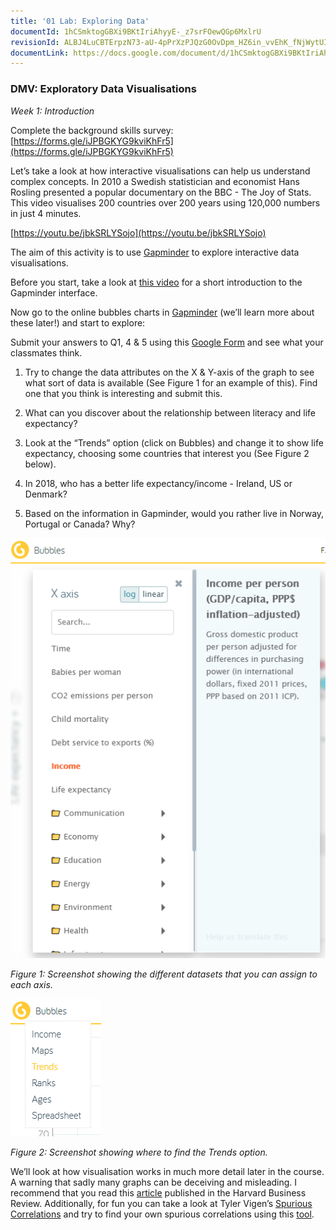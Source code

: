 ```yaml
---
title: '01 Lab: Exploring Data'
documentId: 1hCSmktogGBXi9BKtIriAhyyE-_z7srFOewQGp6MxlrU
revisionId: ALBJ4LuCBTErpzN73-aU-4pPrXzPJQzG0OvDpm_HZ6in_vvEhK_fNjWytUIqXlKThQW4ncqQUkdhh7wYeCGJnQ
documentLink: https://docs.google.com/document/d/1hCSmktogGBXi9BKtIriAhyyE-_z7srFOewQGp6MxlrU/
---
```

  
<a id="h.68b5tn4wa92h" name="h.68b5tn4wa92h"></a>

### DMV: Exploratory Data Visualisations

_Week 1: Introduction_&nbsp;

Complete the background skills survey: [https://forms.gle/iJPBGKYG9kviKhFr5](https://forms.gle/iJPBGKYG9kviKhFr5)

Let’s take a look at how interactive visualisations can help us understand complex concepts. In 2010 a Swedish statistician and economist Hans Rosling presented a popular documentary on the BBC \- The Joy of Stats. This video visualises 200 countries over 200 years using 120,000 numbers in just 4 minutes. 

[https://youtu.be/jbkSRLYSojo](https://youtu.be/jbkSRLYSojo)  

The aim of this activity is to use [Gapminder](https://www.gapminder.org/tools) to explore interactive data visualisations. 

Before you start, take a look at [this video](https://player.vimeo.com/video/231885967) for a short introduction to the Gapminder interface. 

Now go to the online bubbles charts in [Gapminder](https://www.gapminder.org/tools/#$chart-type=bubbles) \(we’ll learn more about these later\!\) and start to explore:

Submit your answers to Q1, 4 & 5 using this [Google Form](https://forms.gle/ea5jWT3i4guCxn5Y7) and see what your classmates think.

<!---->
1. Try to change the data attributes on the X & Y\-axis of the graph to see what sort of data is available \(See Figure 1 for an example of this\). Find one that you think is interesting and submit this.

2. What can you discover about the relationship between literacy and life expectancy?

3. Look at the “Trends” option \(click on Bubbles\) and change it to show life expectancy, choosing some countries that interest you \(See Figure 2 below\).

4. In 2018, who has a better life expectancy/income \- Ireland, US or Denmark?

5. Based on the information in Gapminder, would you rather live in Norway, Portugal or Canada? Why?

![image](../images/01_Lab_Exploring_Data/1.png)

_Figure 1: Screenshot showing the different datasets that you can assign to each axis._&nbsp;

![image](../images/01_Lab_Exploring_Data/2.png)

_Figure 2: Screenshot showing where to find the Trends option._&nbsp;

We’ll look at how visualisation works in much more detail later in the course. A warning that sadly many graphs can be deceiving and misleading. I recommend that you read this [article](https://hbr.org/2015/06/beware-spurious-correlations) published in the Harvard Business Review. Additionally, for fun you can take a look at Tyler Vigen’s [Spurious Correlations](https://www.tylervigen.com/spurious-correlations) and try to find your own spurious correlations using this [tool](https://tylervigen.com/discover).

<!--
<style>
th {
  font-weight: normal;
}
td {
  border: 2px solid black;
}
ol ol { 
  list-style-type: lower-alpha; 
}
ol ol ol { 
  list-style-type: lower-roman; 
}
img {
  max-width: 100%;
  height: auto;
  object-fit: contain;
}
</style>
-->
